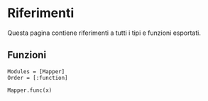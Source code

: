 # Riferimenti
Questa pagina contiene riferimenti a tutti i tipi e funzioni esportati.

## Funzioni
```@autodocs
Modules = [Mapper]
Order = [:function]
```
```@docs
Mapper.func(x)
```